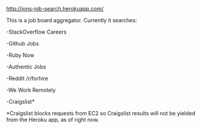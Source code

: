 

http://jons-job-search.herokuapp.com/

This is a job board aggregator. Currently it searches:

-StackOverflow Careers

-Github Jobs

-Ruby Now

-Authentic Jobs

-Reddit /r/forhire

-We Work Remotely

-Craigslist*

*Craigslist blocks requests from EC2 so Craigslist results will not be yielded from the Heroku app, as of right now.
